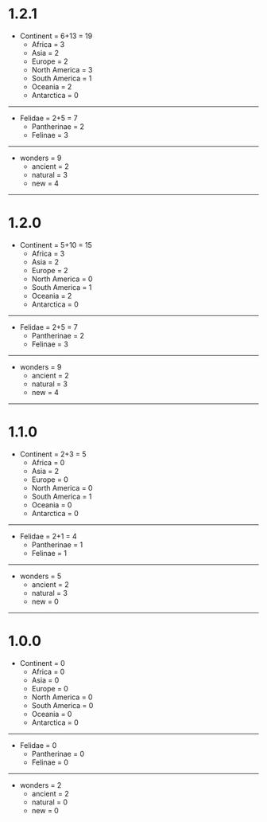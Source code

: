 # 1.2.1
- Continent = 6+13 = 19
  - Africa = 3
  - Asia = 2
  - Europe = 2
  - North America = 3
  - South America = 1
  - Oceania = 2
  - Antarctica = 0

---

- Felidae = 2+5 = 7
  - Pantherinae = 2
  - Felinae = 3

---

- wonders = 9
  - ancient = 2
  - natural = 3
  - new = 4

---

# 1.2.0
- Continent = 5+10 = 15
  - Africa = 3
  - Asia = 2
  - Europe = 2
  - North America = 0
  - South America = 1
  - Oceania = 2
  - Antarctica = 0

---

- Felidae = 2+5 = 7
  - Pantherinae = 2
  - Felinae = 3

---

- wonders = 9
  - ancient = 2
  - natural = 3
  - new = 4

---

# 1.1.0
- Continent = 2+3 = 5
  - Africa = 0
  - Asia = 2
  - Europe = 0
  - North America = 0
  - South America = 1
  - Oceania = 0
  - Antarctica = 0

---

- Felidae = 2+1 = 4
  - Pantherinae = 1
  - Felinae = 1

---

- wonders = 5
  - ancient = 2
  - natural = 3
  - new = 0

---

# 1.0.0
- Continent = 0
    - Africa = 0
    - Asia = 0
    - Europe = 0
    - North America = 0
    - South America = 0
    - Oceania = 0
    - Antarctica = 0

---

- Felidae = 0
    - Pantherinae = 0
    - Felinae = 0

---

- wonders = 2
    - ancient = 2
    - natural = 0
    - new = 0